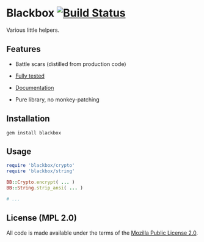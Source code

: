 # Blackbox [![Build Status](https://travis-ci.org/busyloop/blackbox.png?branch=master)](https://travis-ci.org/busyloop/blackbox)

Various little helpers.

## Features

* Battle scars (distilled from production code)

* [Fully tested](http://busyloop.github.com/blackbox/coverage/)

* [Documentation](http://busyloop.github.com/blackbox/doc/frames.html)

* Pure library, no monkey-patching


## Installation

`gem install blackbox`

## Usage

```ruby
require 'blackbox/crypto'
require 'blackbox/string'

BB::Crypto.encrypt( ... )
BB::String.strip_ansi( ... )

# ...
```

## License (MPL 2.0)

All code is made available under the terms of the [Mozilla Public License 2.0](http://www.mozilla.org/MPL/2.0/).
